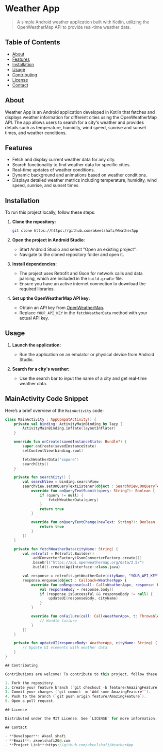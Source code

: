 
# Weather App

> A simple Android weather application built with Kotlin, utilizing the OpenWeatherMap API to provide real-time weather data.

## Table of Contents

- [About](#about)
- [Features](#features)
- [Installation](#installation)
- [Usage](#usage)
- [Contributing](#contributing)
- [License](#license)
- [Contact](#contact)

## About

Weather App is an Android application developed in Kotlin that fetches and displays weather information for different cities using the OpenWeatherMap API. The app allows users to search for a city's weather and provides details such as temperature, humidity, wind speed, sunrise and sunset times, and weather conditions.

## Features

- Fetch and display current weather data for any city.
- Search functionality to find weather data for specific cities.
- Real-time updates of weather conditions.
- Dynamic background and animations based on weather conditions.
- Displays detailed weather metrics including temperature, humidity, wind speed, sunrise, and sunset times.

## Installation

To run this project locally, follow these steps:

1. **Clone the repository:**
    ```bash
    git clone https://https://github.com/akeelshafi/WeatherApp
    ```
2. **Open the project in Android Studio:**
    - Start Android Studio and select "Open an existing project".
    - Navigate to the cloned repository folder and open it.

3. **Install dependencies:**
    - The project uses Retrofit and Gson for network calls and data parsing, which are included in the `build.gradle` file.
    - Ensure you have an active internet connection to download the required libraries.

4. **Set up the OpenWeatherMap API key:**
    - Obtain an API key from [OpenWeatherMap](https://openweathermap.org/api).
    - Replace `YOUR_API_KEY` in the `fetchWeatherData` method with your actual API key.

## Usage

1. **Launch the application:**
    - Run the application on an emulator or physical device from Android Studio.

2. **Search for a city's weather:**
    - Use the search bar to input the name of a city and get real-time weather data.

## MainActivity Code Snippet
Here’s a brief overview of the `MainActivity` code:
```kotlin
class MainActivity : AppCompatActivity() {
    private val binding: ActivityMainBinding by lazy {
        ActivityMainBinding.inflate(layoutInflater)
    }

    override fun onCreate(savedInstanceState: Bundle?) {
        super.onCreate(savedInstanceState)
        setContentView(binding.root)

        fetchWeatherData("sopore")
        searchCity()
    }

    private fun searchCity() {
        val searchView = binding.searchView
        searchView.setOnQueryTextListener(object : SearchView.OnQueryTextListener {
            override fun onQueryTextSubmit(query: String?): Boolean {
                if (query != null) {
                    fetchWeatherData(query)
                }
                return true
            }

            override fun onQueryTextChange(newText: String?): Boolean {
                return true
            }
        })
    }

    private fun fetchWeatherData(cityName: String) {
        val retrofit = Retrofit.Builder()
            .addConverterFactory(GsonConverterFactory.create())
            .baseUrl("https://api.openweathermap.org/data/2.5/")
            .build().create(ApiInterface::class.java)

        val response = retrofit.getWeatherDate(cityName, "YOUR_API_KEY", "metric")
        response.enqueue(object : Callback<WeatherApp> {
            override fun onResponse(call: Call<WeatherApp>, response: Response<WeatherApp>) {
                val responseBody = response.body()
                if (response.isSuccessful && responseBody != null) {
                    updateUI(responseBody, cityName)
                }
            }

            override fun onFailure(call: Call<WeatherApp>, t: Throwable) {
                // Handle failure
            }
        })
    }

    private fun updateUI(responseBody: WeatherApp, cityName: String) {
        // Update UI elements with weather data
    }
}

## Contributing

Contributions are welcome! To contribute to this project, follow these steps:

1. Fork the repository.
2. Create your feature branch (`git checkout -b feature/AmazingFeature`).
3. Commit your changes (`git commit -m 'Add some AmazingFeature'`).
4. Push to the branch (`git push origin feature/AmazingFeature`).
5. Open a pull request.

## License

Distributed under the MIT License. See `LICENSE` for more information.

## Contact

- **Developer**: Akeel shafi
- **Email**: akeelshafi20@.com
- **Project Link**:https://github.com/akeelshafi/WeatherApp

